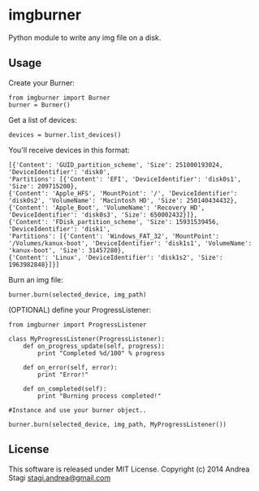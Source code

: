 imgburner
=========
Python module to write any img file on a disk.

Usage
-----
Create your Burner:

    from imgburner import Burner
    burner = Burner()

Get a list of devices:

    devices = burner.list_devices()

You'll receive devices in this format:

    [{'Content': 'GUID_partition_scheme', 'Size': 251000193024, 'DeviceIdentifier': 'disk0', 
    'Partitions': [{'Content': 'EFI', 'DeviceIdentifier': 'disk0s1', 'Size': 209715200},
    {'Content': 'Apple_HFS', 'MountPoint': '/', 'DeviceIdentifier': 'disk0s2', 'VolumeName': 'Macintosh HD', 'Size': 250140434432},
    {'Content': 'Apple_Boot', 'VolumeName': 'Recovery HD', 'DeviceIdentifier': 'disk0s3', 'Size': 650002432}]}, 
    {'Content': 'FDisk_partition_scheme', 'Size': 15931539456, 'DeviceIdentifier': 'disk1', 
    'Partitions': [{'Content': 'Windows_FAT_32', 'MountPoint': '/Volumes/kanux-boot', 'DeviceIdentifier': 'disk1s1', 'VolumeName': 'kanux-boot', 'Size': 31457280}, 
    {'Content': 'Linux', 'DeviceIdentifier': 'disk1s2', 'Size': 1963982848}]}]

Burn an img file:

    burner.burn(selected_device, img_path)

(OPTIONAL) define your ProgressListener:

    from imgburner import ProgressListener

    class MyProgressListener(ProgressListener):
        def on_progress_update(self, progress):
            print "Completed %d/100" % progress

        def on_error(self, error):
            print "Error!"

        def on_completed(self):
            print "Burning process completed!"

    #Instance and use your burner object..

    burner.burn(selected_device, img_path, MyProgressListener())

License
-------
This software is released under MIT License. Copyright (c) 2014 Andrea Stagi <stagi.andrea@gmail.com>